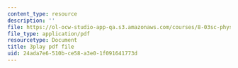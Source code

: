 ```yaml
---
content_type: resource
description: ''
file: https://ol-ocw-studio-app-qa.s3.amazonaws.com/courses/8-03sc-physics-iii-vibrations-and-waves-fall-2016/24ada7e6510bce58a3e01f091641773d_FCFpaKcpuXQ.pdf
file_type: application/pdf
resourcetype: Document
title: 3play pdf file
uid: 24ada7e6-510b-ce58-a3e0-1f091641773d
---
```

